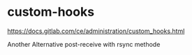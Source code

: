 # custom-hooks

https://docs.gitlab.com/ce/administration/custom_hooks.html

Another Alternative post-receive with rsync methode